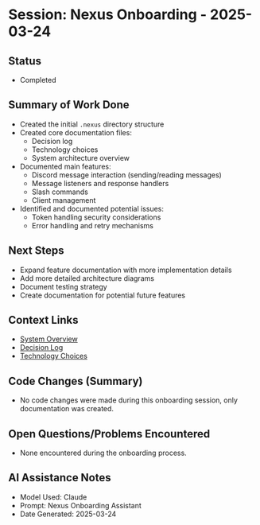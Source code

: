 # Session: Nexus Onboarding - 2025-03-24

## Status

- Completed

## Summary of Work Done

- Created the initial `.nexus` directory structure
- Created core documentation files:
  - Decision log
  - Technology choices
  - System architecture overview
- Documented main features:
  - Discord message interaction (sending/reading messages)
  - Message listeners and response handlers
  - Slash commands
  - Client management
- Identified and documented potential issues:
  - Token handling security considerations
  - Error handling and retry mechanisms

## Next Steps

- Expand feature documentation with more implementation details
- Add more detailed architecture diagrams
- Document testing strategy
- Create documentation for potential future features

## Context Links

- [System Overview](../../architecture/system_overview.md)
- [Decision Log](../../decisions/decision_log.md)
- [Technology Choices](../../decisions/technology_choices/main_technologies.md)

## Code Changes (Summary)

- No code changes were made during this onboarding session, only documentation was created.

## Open Questions/Problems Encountered

- None encountered during the onboarding process.

## AI Assistance Notes

- Model Used: Claude
- Prompt: Nexus Onboarding Assistant
- Date Generated: 2025-03-24
